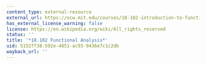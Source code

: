 ```yaml
---
content_type: external-resource
external_url: https://ocw.mit.edu/courses/18-102-introduction-to-functional-analysis-spring-2021/
has_external_license_warning: false
license: https://en.wikipedia.org/wiki/All_rights_reserved
status: ''
title: '*18.102 Functional Analysis*'
uid: 5152ff38-592e-4851-ac93-9436e7c1c2db
wayback_url: ''
---
```

